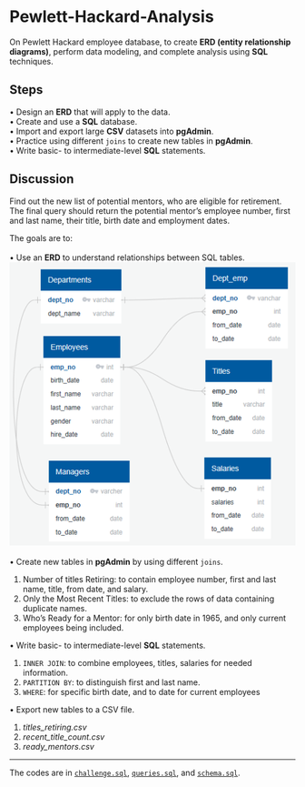 # Pewlett-Hackard-Analysis
On Pewlett Hackard employee database, to create **ERD (entity relationship diagrams)**, perform data modeling, and complete analysis using **SQL** techniques.

## Steps
•	Design an **ERD** that will apply to the data. <br />
•	Create and use a **SQL** database. <br />
•	Import and export large **CSV** datasets into **pgAdmin**. <br />
•	Practice using different `joins` to create new tables in **pgAdmin**. <br />
•	Write basic- to intermediate-level **SQL** statements. 

## Discussion
Find out the new list of potential mentors, who are eligible for retirement. The final query should return the potential mentor’s employee number, first and last name, their title, birth date and employment dates.

The goals are to: <br />
<br />
•	Use an **ERD** to understand relationships between SQL tables.
![](EmployeeDB.PNG) <br />
<br />
•	Create new tables in **pgAdmin** by using different `joins`.
  1. Number of titles Retiring: to contain employee number, first and last name, title, from date, and salary. 
  2. Only the Most Recent Titles: to exclude the rows of data containing duplicate names.
  3. Who’s Ready for a Mentor: for only birth date in 1965, and only current employees being included.

•	Write basic- to intermediate-level **SQL** statements.
  1. `INNER JOIN`: to combine employees, titles, salaries for needed information. 
  2. `PARTITION BY`: to distinguish first and last name.
  3. `WHERE`: for specific birth date, and to date for current employees

•	Export new tables to a CSV file.
  1. *titles_retiring.csv*
  2. *recent_title_count.csv*
  3. *ready_mentors.csv*
---
The codes are in [`challenge.sql`](https://github.com/plin2204/Pewlett-Hackard-Analysis_SQL/blob/master/challenge.sql), [`queries.sql`](https://github.com/plin2204/Pewlett-Hackard-Analysis_SQL/blob/master/queries.sql), and [`schema.sql`](https://github.com/plin2204/Pewlett-Hackard-Analysis_SQL/blob/master/schema.sql).
